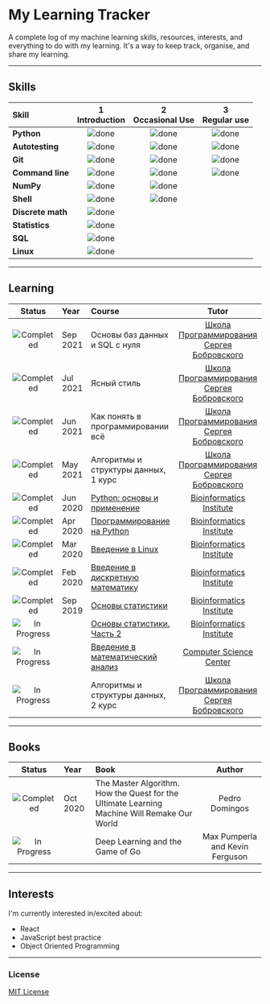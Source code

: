 # My Learning Tracker

A complete log of my machine learning skills, resources, interests, and everything to do with my learning. It's a way to keep track, organise, and share my learning.

----

## Skills

[done]: https://user-images.githubusercontent.com/29199184/32275438-8385f5c0-bf0b-11e7-9406-42265f71e2bd.png "Done"

|               Skill              | 1<br>Introduction | 2<br>Occasional Use    | 3<br>Regular use |
|:-------------------------------- |:-----------------:|:----------------------:|:----------------:|
|**Python**                        | ![done][done]     | ![done][done]          | ![done][done]    |
|**Autotesting**                   | ![done][done]     | ![done][done]          | ![done][done]    |
|**Git**                           | ![done][done]     | ![done][done]          | ![done][done]    |
|**Command line**                  | ![done][done]     | ![done][done]          | ![done][done]    |
|**NumPy**                         | ![done][done]     | ![done][done]          |                  |
|**Shell**                         | ![done][done]     | ![done][done]          |                  |
|**Discrete math**                 | ![done][done]     |                        |                  |
|**Statistics**                    | ![done][done]     |                        |                  |
|**SQL**                           | ![done][done]     |                        |                  |
|**Linux**                         | ![done][done]     |                        |                  |

----

## Learning

[//]: # (Status images)

[Completed]: https://user-images.githubusercontent.com/29199184/32275438-8385f5c0-bf0b-11e7-9406-42265f71e2bd.png "Completed"
[In Progress]: https://user-images.githubusercontent.com/29199184/34462881-7305ddac-ee4d-11e7-9b57-589424820da4.png "In Progress"
[Soon]: https://user-images.githubusercontent.com/29199184/34462916-d5c37bd4-ee4d-11e7-9f4a-d57f2243281b.png "Soon"

|            Status           |   Year     | Course                                                          |                Tutor                        |
|:---------------------------:|:-----------|:----------------------------------------------------------------|:-------------------------------------------:|
| ![Completed][Completed]     | Sep 2021   | Основы баз данных и SQL с нуля                                  | [Школа Программирования Сергея Бобровского] |
| ![Completed][Completed]     | Jul 2021   | Ясный стиль                                                     | [Школа Программирования Сергея Бобровского] |
| ![Completed][Completed]     | Jun 2021   | Как понять в программировании всё                               | [Школа Программирования Сергея Бобровского] |
| ![Completed][Completed]     | May 2021   | Алгоритмы и структуры данных, 1 курс                            | [Школа Программирования Сергея Бобровского] |
| ![Completed][Completed]     | Jun 2020   | [Python: основы и применение]                                   | [Bioinformatics Institute]                  |
| ![Completed][Completed]     | Apr 2020   | [Программирование на Python]                                    | [Bioinformatics Institute]                  |
| ![Completed][Completed]     | Mar 2020   | [Введение в Linux]                                              | [Bioinformatics Institute]                  |
| ![Completed][Completed]     | Feb 2020   | [Введение в дискретную математику]                              | [Bioinformatics Institute]                  |
| ![Completed][Completed]     | Sep 2019   | [Основы статистики]                                             | [Bioinformatics Institute]                  |
| ![In Progress][In Progress] |            | [Основы статистики. Часть 2]                                    | [Bioinformatics Institute]                  |
| ![In Progress][In Progress] |            | [Введение в математический анализ]                              | [Computer Science Center]                   |
| ![In Progress][In Progress] |            | Алгоритмы и структуры данных, 2 курс                            | [Школа Программирования Сергея Бобровского] |

[//]: # (Reference links to courses)

[Python: основы и применение]: https://stepik.org/course/512/
[Программирование на Python]: https://stepik.org/course/67/
[Введение в Linux]: https://stepik.org/course/73/
[Введение в дискретную математику]: https://stepik.org/course/902/
[Основы статистики]: https://stepik.org/course/76/
[Основы статистики. Часть 2]: https://stepik.org/course/524/
[Введение в математический анализ]: https://stepik.org/course/95/

[//]: # (Reference links to tutors)

[Bioinformatics Institute]: https://bioinf.me/
[Computer Science Center]: https://compscicenter.ru/
[Школа Программирования Сергея Бобровского]: https://vk.com/lambda_brain

----

## Books

[Completed]: https://user-images.githubusercontent.com/29199184/32275438-8385f5c0-bf0b-11e7-9406-42265f71e2bd.png "Completed"
[In Progress]: https://user-images.githubusercontent.com/29199184/34462881-7305ddac-ee4d-11e7-9b57-589424820da4.png "In Progress"
[Soon]: https://user-images.githubusercontent.com/29199184/34462916-d5c37bd4-ee4d-11e7-9f4a-d57f2243281b.png "Soon"

|            Status           |   Year     | Book                                                            |                Author                       |
|:---------------------------:|:-----------|:----------------------------------------------------------------|:-------------------------------------------:|
| ![Completed][Completed]     |  Oct 2020  | The Master Algorithm. How the Quest for the Ultimate Learning Machine Will Remake Our World  | Pedro Domingos |
| ![In Progress][In Progress] |            | Deep Learning and the Game of Go                                | Max Pumperla and Kevin Ferguson             |

----

## Interests

I'm currently interested in/excited about:

+ React
+ JavaScript best practice
+ Object Oriented Programming

----

### License

[MIT License](https://github.com/Syknapse/My-Learning-Tracker/blob/master/LICENSE)

